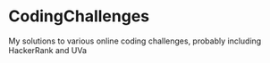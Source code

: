 # CodingChallenges
My solutions to various online coding challenges, probably including HackerRank and UVa
